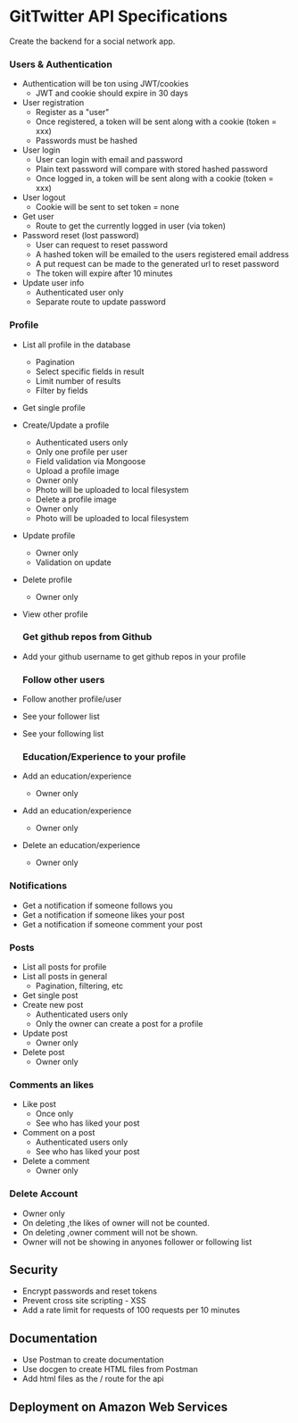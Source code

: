 # GitTwitter API Specifications

Create the backend for a social network app.


### Users & Authentication
- Authentication will be ton using JWT/cookies
  * JWT and cookie should expire in 30 days
- User registration
  * Register as a "user" 
  * Once registered, a token will be sent along with a cookie (token = xxx)
  * Passwords must be hashed
- User login
  * User can login with email and password
  * Plain text password will compare with stored hashed password
  * Once logged in, a token will be sent along with a cookie (token = xxx)
- User logout
  * Cookie will be sent to set token = none
- Get user
  * Route to get the currently logged in user (via token)
- Password reset (lost password)
  * User can request to reset password
  * A hashed token will be emailed to the users registered email address
  * A put request can be made to the generated url to reset password
  * The token will expire after 10 minutes
- Update user info
  * Authenticated user only
  * Separate route to update password


### Profile
- List all profile in the database
   * Pagination
   * Select specific fields in result
   * Limit number of results
   * Filter by fields
- Get single profile
- Create/Update a profile
  * Authenticated users only
  * Only one profile per user
  * Field validation via Mongoose
  - Upload a profile image
  * Owner only
  * Photo will be uploaded to local filesystem
  - Delete a profile image
  * Owner only
  * Photo will be uploaded to local filesystem
- Update profile
  * Owner only
  * Validation on update
- Delete profile
  * Owner only
- View other profile
    
  ### Get github repos from Github
- Add your github username to get github repos in your profile
  
  ### Follow other users
- Follow another profile/user
- See your follower list
- See your following list


  ### Education/Experience to your profile
- Add an education/experience
  * Owner only
- Add an education/experience
  * Owner only
- Delete an education/experience
  * Owner only  


### Notifications
- Get a notification if someone follows you
- Get a notification if someone likes your post
- Get a notification if someone comment your post

### Posts
- List all posts for profile
- List all posts in general
  * Pagination, filtering, etc
- Get single post
- Create new post
  * Authenticated users only
  * Only the owner can create a post for a profile
- Update post
  * Owner only
- Delete post
  * Owner only


  
### Comments an likes
- Like post
  * Once only
  * See who has liked your post
- Comment on a post
  * Authenticated users only
  * See who has liked your post
- Delete a comment 
  * Owner only


  
### Delete Account
  * Owner only
  * On deleting ,the likes of owner will not be counted.
  * On deleting ,owner comment will not be shown.
  * Owner will not be showing in anyones follower or following list

## Security
- Encrypt passwords and reset tokens
- Prevent cross site scripting - XSS
- Add a rate limit for requests of 100 requests per 10 minutes


## Documentation
- Use Postman to create documentation
- Use docgen to create HTML files from Postman
- Add html files as the / route for the api

## Deployment on Amazon Web Services


